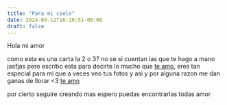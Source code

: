 ```yaml
---
title: "Para mi cielo"
date: 2024-04-12T16:16:51-06:00
draft: false
---
```


Hola mi amor

como esta es una carta la 2 o 3? no se si cuentan las que te hago a mano jasfjas
pero escribo esta para decirte lo mucho que [te amo](https://ancordss.github.io/lizie/3/), eres tan especial para mi que a veces
veo tus fotos y asi y por alguna razon me dan ganas de llorar <3 [te amo](https://ancordss.github.io/lizie/nop/)

por cierto seguire creando mas espero puedas encontrarlas todas amor